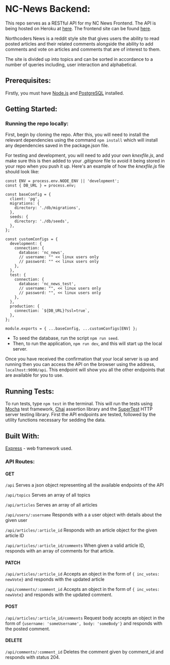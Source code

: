# NC-News Backend:

This repo serves as a RESTful API for my NC News Frontend. The API is being hosted on Heroku at [here](https://mo-news-for-u.herokuapp.com/api). The frontend site can be found [here](https://mo-news-for-u.netlify.com/).

Northcoders News is a reddit style site that gives users the ability to read posted articles and their related comments alongside the ability to add comments and vote on articles and comments that are of interest to them.

The site is divided up into topics and can be sorted in accordance to a number of queries including,  user interaction and alphabetical.

## Prerequisites:

Firstly, you must have [Node.js](https://nodejs.org/en/) and [PostgreSQL](https://www.postgresql.org/) installed.

## Getting Started:

### Running the repo locally:

First, begin by cloning the repo. After this, you will need to install the relevant dependencies using the command `npm install` which will install any dependencies saved in the package.json file.

For testing and development, you will need to add your own _knexfile.js_, and make sure this is then added to your _.gitignore_ file to avoid it being stored in your repo when you push it up. Here's an example of how the _knexfile.js_ file should look like:

```
const ENV = process.env.NODE_ENV || 'development';
const { DB_URL } = process.env;

const baseConfig = {
  client: 'pg',
  migrations: {
    directory: './db/migrations',
  },
  seeds: {
    directory: './db/seeds',
  },
};

const customConfigs = {
  development: {
    connection: {
      database: 'nc_news',
      // username: "" << linux users only
      // password: "" << linux users only
    },
  },
  test: {
    connection: {
      database: 'nc_news_test',
      // username: "", << linux users only
      // password: "", << linux users only
    },
  },
  production: {
    connection: `${DB_URL}?ssl=true`,
  },
};

module.exports = { ...baseConfig, ...customConfigs[ENV] };
```

- To seed the database, run the script `npm run seed`.
- Then, to run the application, `npm run dev`, and this will start up the local server.

Once you have received the confirmation that your local server is up and running then you can access the API on the browser using the address, `localhost:9090/api`.
This endpoint will show you all the other endpoints that are available for you to use.

## Running Tests: 

To run tests, type `npm test` in the terminal. This will run the tests using [Mocha](https://mochajs.org) test framework, [Chai](https://www.chaijs.com) assertion library and the [SuperTest](https://github.com/visionmedia/supertest) HTTP server testing library. First the API endpoints are tested, followed by the utility functions necessary for sedding the data.


## Built With:

[Express](https://expressjs.com/) - web framework used.

### API Routes:

#### GET

`/api` Serves a json object representing all the available endpoints of the API

`/api/topics` Serves an array of all topics

`/api/articles` Serves an array of all articles

`/api/users/:username` Responds with a a user object with details about the given user

`/api/articles/:article_id` Responds with an article object for the given article ID

`/api/articles/:article_id/comments` When given a valid article ID, responds with an array of comments for that article.

#### PATCH

`/api/articles/:article_id` Accepts an object in the form of `{ inc_votes: newVote}` and responds with the updated article

`/api/comments/:comment_id` Accepts an object in the form of `{ inc_votes: newVote}` and responds with the updated comment.

#### POST

`/api/articles/:article_id/comments` Request body accepts an object in the form of `{username: 'someUsername', body: 'someBody'}` and responds with the posted comment.

#### DELETE

`/api/comments/:comment_id` Deletes the comment given by comment_id and responds with status 204.

